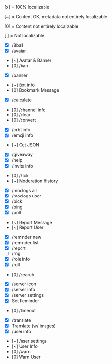 [x] = 100% localizable

[~] = Content OK, metadata not entirely localizable

[0] = Content not entirely localizable

[ ] = Not localizable

- [x] /8ball
- [x] /avatar
- [~] Avatar & Banner
- [0] /ban
- [x] /banner
- [~] Bot info
- [0] Bookmark Message
- [x] /calculate
- [0] /channel info
- [0] /clear
- [0] /convert
- [x] /crbt info
- [x] /emoji info
- [~] Get JSON
- [x] /giveaway
- [x] /help
- [x] /invite info
- [0] /kick
- [~] Moderation History
- [x] /modlogs all
- [x] /modlogs user
- [x] /pick
- [x] /ping
- [x] /poll
- [~] Report Message
- [~] Report User
- [x] /reminder new
- [x] /reminder list
- [x] /report
- [ ] /rng
- [x] /role info
- [x] /roll
- [0] /search
- [x] /server icon
- [x] /server info
- [x] /server settings
- [x] Set Reminder
- [0] /timeout
- [x] /translate
- [x] Translate (w/ images)
- [x] /user info
- [~] /user settings
- [~] User Info
- [0] /warn
- [0] Warn User
